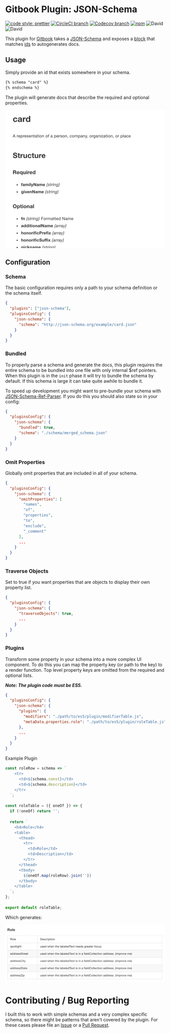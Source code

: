 # Gitbook Plugin: JSON-Schema

[![code style: prettier](https://img.shields.io/badge/code_style-prettier-ff69b4.svg?style=for-the-badge)](https://github.com/prettier/prettier)
[![CircleCI branch](https://img.shields.io/circleci/project/github/hipstersmoothie/gitbook-plugin-json-schema/master.svg?style=for-the-badge)](https://circleci.com/gh/hipstersmoothie/gitbook-plugin-json-schema/tree/master)
[![Codecov branch](https://img.shields.io/codecov/c/github/hipstersmoothie/gitbook-plugin-json-schema/master.svg?style=for-the-badge)](https://codecov.io/gh/hipstersmoothie/gitbook-plugin-json-schema)
[![npm](https://img.shields.io/npm/v/gitbook-plugin-json-schema.svg?style=for-the-badge)](https://www.npmjs.com/package/gitbook-plugin-json-schema) ![David](https://img.shields.io/david/hipstersmoothie/gitbook-plugin-json-schema.svg?style=for-the-badge) ![David](https://img.shields.io/david/dev/hipstersmoothie/gitbook-plugin-json-schema.svg?style=for-the-badge)

This plugin for [Gitbook](https://github.com/GitbookIO/gitbook) takes a [JSON-Schema](http://json-schema.org/) and exposes a [block](https://toolchain.gitbook.com/plugins/blocks.html) that matches [ids](http://json-schema.org/latest/json-schema-core.html#id-keyword) to autogenerates docs.

## Usage

Simply provide an id that exists somewhere in your schema.

```md
{% schema "card" %}
{% endschema %}
```

The plugin will generate docs that describe the required and optional properties.

![Card Docs Example Image](https://raw.githubusercontent.com/hipstersmoothie/gitbook-plugin-json-schema/master/images/cardDocs.png)

## Configuration

### Schema

The basic configuration requires only a path to your schema definition or the schema itself.

```json
{
  "plugins": ["json-schema"],
  "pluginsConfig": {
    "json-schema": {
      "schema": "http://json-schema.org/example/card.json"
    }
  }
}
```

### Bundled

To properly parse a schema and generate the docs, this plugin requires the entire schema to be bundled into one file with only internal $ref pointers. When this plugin is in the `init` phase it will try to bundle the schema by default. If this schema is large it can take quite awhile to bundle it.

To speed up development you might want to pre-bundle your schema with [JSON-Schema-Ref-Parser](https://github.com/BigstickCarpet/json-schema-ref-parser). If you do this you should also state so in your config:

```json
{
  "pluginsConfig": {
    "json-schema": {
      "bundled": true,
      "schema": "./schema/merged_schema.json"
    }
  }
}
```

### Omit Properties

Globally omit properties that are included in all of your schema.

```json
{
  "pluginsConfig": {
    "json-schema": {
      "omitProperties": [
        "names",
        "of",
        "properties",
        "to",
        "exclude",
        "_comment"
      ],
      ...
    }
  }
}
```

### Traverse Objects

Set to true if you want properties that are objects to display their own property list.

```json
{
  "pluginsConfig": {
    "json-schema": {
      "traverseObjects": true,
      ...
    }
  }
}
```

### Plugins

Transform some property in your schema into a more complex UI component. To do this you can map the property key (or path to the key) to a render function. Top level property keys are omitted from the required and optional lists.

**_Note: The plugin code must be ES5._**

```json
{
  "pluginsConfig": {
    "json-schema": {
      "plugins": {
        "modifiers": "./path/to/es5/plugin/modifierTable.js",
        "metaData.properties.role": "./path/to/es5/plugin/roleTable.js"
      },
      ...
    }
  }
}
```

Example Plugin

```js
const roleRow = schema => `
    <tr>
      <td>${schema.const}</td>
      <td>${schema.description}</td>
    </tr>
  `;

const roleTable = ({ oneOf }) => {
  if (!oneOf) return '';

  return `
    <h4>Role</h4>
    <table>
      <thead>
        <tr>
          <td>Role</td>
          <td>Description</td>
        </tr>
      </thead>
      <tbody>
        ${oneOf.map(roleRow).join('')}
      </tbody>
    </table>
  `;
};

export default roleTable;
```

Which generates:

![Plugin Example](https://raw.githubusercontent.com/hipstersmoothie/gitbook-plugin-json-schema/master/images/pluginExample.png)

# Contributing / Bug Reporting

I built this to work with simple schemas and a very complex specific schema, so there might be patterns that aren't covered by the plugin. For these cases please file an [Issue](https://github.com/hipstersmoothie/gitbook-plugin-json-schema/issues) or a [Pull Request](https://github.com/hipstersmoothie/gitbook-plugin-json-schema/pulls).

